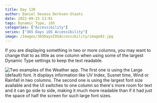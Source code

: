 ```yaml
---
title: Day 120
author: Daniel Devesa Derksen-Staats
date: 2022-09-15 13:01
tags: Dynamic Type, iOS
categories: ["Accessibility"]
series: ["365 Days iOS Accessibility"]
image: /Images/365DaysIOSAccessibility/image92.jpg
---
```


If you are displaying something in two or more columns, you may want to change that to as little as one column when using some of the largest Dynamic Type settings to keep the text readable.

![Two examples of the Weather app. The first one is using the Large (default) font. It displays information like UV Index, Susnet time, Wind or Rainfall in two columns. The second one is using the largest font size available and the UI switches to one column so there's more room for text and it can go side to side, making it much more readable than if it had just the space of half the screen for such large font sizes.](/Images/365DaysIOSAccessibility/image92.jpg)